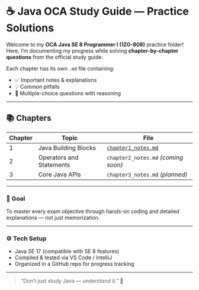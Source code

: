 # ☕ Java OCA Study Guide — Practice Solutions

Welcome to my **OCA Java SE 8 Programmer I (1Z0-808)** practice folder!  
Here, I’m documenting my progress while solving **chapter-by-chapter questions** from the official study guide.

Each chapter has its own `.md` file containing:
- ✅ Important notes & explanations
- 💡 Common pitfalls
- 🧩 Multiple-choice questions with reasoning

---

## 📚 Chapters

| Chapter | Topic | File |
|----------|--------|------|
| 1 | Java Building Blocks | [`chapter1_notes.md`](chapter1_notes.md) |
| 2 | Operators and Statements | `chapter2_notes.md` *(coming soon)* |
| 3 | Core Java APIs | `chapter3_notes.md` *(planned)* |

---

### 🧠 Goal
To master every exam objective through hands-on coding and detailed explanations — not just memorization.

---

### ⚙️ Tech Setup
- Java SE 17 (compatible with SE 8 features)
- Compiled & tested via VS Code / IntelliJ
- Organized in a GitHub repo for progress tracking

---

> “Don’t just study Java — *understand* it.” 💪
